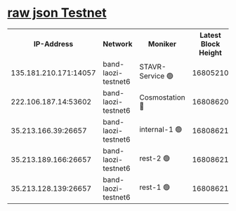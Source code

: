 
[raw json Testnet](https://rpc-check.bandt.stavr.tech/bandt/rpcbandt_result.json)
=

<table><tr><th>IP-Address</th><th>Network</th><th>Moniker</th><th>Latest Block Height</th><th>Earliest Block Height</th><th>Catching Up</th><th>Tx Index</th><th>Voting Power</th><th>Scan Time</th></tr><tr><td>135.181.210.171:14057</td><td>band-laozi-testnet6</td><td>STAVR-Service 🟢</td><td>16805210</td><td>15322501</td><td>False</td><td>on</td><td>0</td><td>2024-03-15T10:10:26.098930214UTC</td></tr><tr><td>222.106.187.14:53602</td><td>band-laozi-testnet6</td><td>Cosmostation 🔴</td><td>16808620</td><td>16668001</td><td>False</td><td>on</td><td>2203686</td><td>2024-03-15T10:10:27.443356530UTC</td></tr><tr><td>35.213.166.39:26657</td><td>band-laozi-testnet6</td><td>internal-1 🟢</td><td>16808621</td><td>16708621</td><td>False</td><td>on</td><td>0</td><td>2024-03-15T10:10:28.320490978UTC</td></tr><tr><td>35.213.189.166:26657</td><td>band-laozi-testnet6</td><td>rest-2 🟢</td><td>16808621</td><td>16708621</td><td>False</td><td>on</td><td>0</td><td>2024-03-15T10:10:29.254383554UTC</td></tr><tr><td>35.213.128.139:26657</td><td>band-laozi-testnet6</td><td>rest-1 🟢</td><td>16808621</td><td>16708621</td><td>False</td><td>on</td><td>0</td><td>2024-03-15T10:10:30.213668938UTC</td></tr></table>
